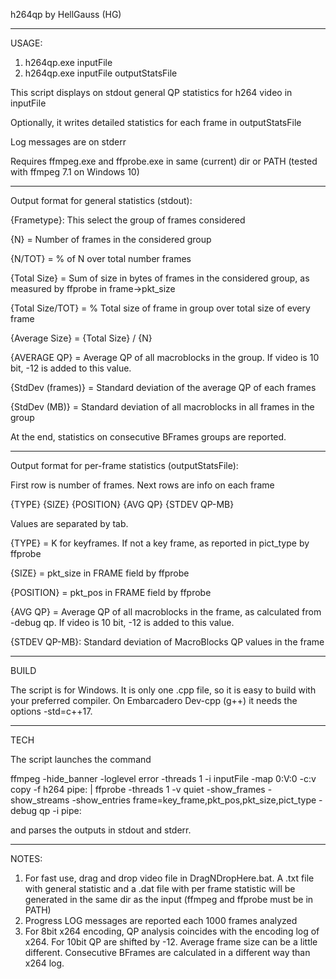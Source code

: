 h264qp by HellGauss (HG)

********************************

USAGE:
1) h264qp.exe inputFile
2) h264qp.exe inputFile outputStatsFile

This script displays on stdout general QP statistics for h264 video in inputFile

Optionally, it writes detailed statistics for each frame in outputStatsFile

Log messages are on stderr

Requires ffmpeg.exe and ffprobe.exe in same (current) dir or PATH (tested with ffmpeg 7.1 on Windows 10)

********************************

Output format for general statistics (stdout):

{Frametype}: This select the group of frames considered

{N} = Number of frames in the considered group

{N/TOT} = % of N over total number frames

{Total Size} = Sum of size in bytes of frames in the considered group, as measured by ffprobe in frame->pkt_size

{Total Size/TOT} = % Total size of frame in group over total size of every frame

{Average Size} = {Total Size} / {N}

{AVERAGE QP} = Average QP of all macroblocks in the group. If video is 10 bit, -12 is added to this value.

{StdDev (frames)} = Standard deviation of the average QP of each frames

{StdDev (MB)} = Standard deviation of all macroblocks in all frames in the group

At the end, statistics on consecutive BFrames groups are reported.

********************************

Output format for per-frame statistics (outputStatsFile):

First row is number of frames. Next rows are info on each frame

{TYPE} {SIZE} {POSITION} {AVG QP} {STDEV QP-MB}

Values are separated by tab.

{TYPE} = K for keyframes. If not a key frame, as reported in pict_type by ffprobe

{SIZE} = pkt_size in FRAME field by ffprobe

{POSITION} = pkt_pos in FRAME field by ffprobe

{AVG QP} = Average QP of all macroblocks in the frame, as calculated from -debug qp. If video is 10 bit, -12 is added to this value.

{STDEV QP-MB}: Standard deviation of MacroBlocks QP values in the frame

********************************

BUILD

The script is for Windows. It is only one .cpp file, so it is easy to build with your preferred compiler. On Embarcadero Dev-cpp (g++) it needs the options -std=c++17.

********************************

TECH

The script launches the command

ffmpeg -hide_banner -loglevel error -threads 1 -i inputFile -map 0:V:0 -c:v copy -f h264 pipe: | ffprobe -threads 1 -v quiet -show_frames -show_streams -show_entries frame=key_frame,pkt_pos,pkt_size,pict_type -debug qp -i pipe:

and parses the outputs in stdout and stderr.

********************************

NOTES:

1) For fast use, drag and drop video file in DragNDropHere.bat. A .txt file with general statistic and a .dat file with per frame statistic will be generated in the same dir as the input (ffmpeg and ffprobe must be in PATH)
2) Progress LOG messages are reported each 1000 frames analyzed
3) For 8bit x264 encoding, QP analysis coincides with the encoding log of x264. For 10bit QP are shifted by -12. Average frame size can be a little different. Consecutive BFrames are calculated in a different way than x264 log. 
